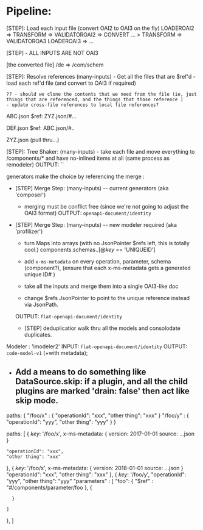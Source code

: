# Pipeline:

  [STEP]: Load each input file  (convert OAI2 to OAI3 on the fly)
  LOADEROAI2 => TRANSFORM => VALIDATOROAI2 => CONVERT ...
                                                          >    TRANSFORM => VALIDATOROA3
  LOADEROAI3 =>                                       ...


  [STEP] - ALL INPUTS ARE NOT OAI3

  [the converted file] /de => /com/schem

  [STEP]: Resolve references  (many-inputs)
    - Get all the files that are $ref'd
    - load each ref'd file (and convert to OAI3 if required)

    ?? - should we clone the contents that we need from the file (ie, just things that are referenced, and the things that those reference )
    - update cross-file references to local file references?

ABC.json
  $ref: ZYZ.json/#...

DEF.json
  $ref: ABC.json/#..

ZYZ.json
  (pull thru...)


  [STEP]: Tree Shaker: (many-inputs)
    - take each file and move everything to /components/* and have no-inlined items at all (same process as remodeler)
    OUTPUT: ``

  generators make the choice by referencing the merge :

  - [STEP] Merge Step: (many-inputs) -- current generators (aka 'composer')
      - merging must be conflict free (since we're not going to adjust the OAI3 format)
      OUTPUT: `openapi-document/identity`

  - [STEP] Merge Step: (many-inputs) -- new modeler required (aka 'profilizer')
    - turn Maps into arrays (with no JsonPointer $refs left, this is totally cool.) components.schemas..[@_key_ == 'UNIQUEID']
    - add `x-ms-metadata` on every operation, parameter, schema (component?),
      (ensure that each x-ms-metadata gets a generated unique ID# )

    - take all the inputs and merge them into a single OAI3-like doc
    - change $refs JsonPointer to point to the unique reference instead via JsonPath.

    OUTPUT: `flat-openapi-document/identity`

    - [STEP] deduplicatior
      walk thru all the models and consolodate duplicates.


  Modeler : 'imodeler2'
    INPUT: `flat-openapi-document/identity`
    OUTPUT: `code-model-v1` (+with metadata);


- Add a means to do something like DataSource.skip:
  if a plugin, and all the child plugins are marked 'drain: false' then act like skip mode.
  -

paths:  {
  "/foo/x" : {
    "operationId": "xxx",
    "other thing": "xxx"
  }
  "/foo/y" : {
    "operationId": "yyy",
    "other thing": "yyy"
  }
}

paths: [
  {
    _key_: '/foo/x',
    x-ms-metadata: {
      version: 2017-01-01
      source: ...json
    }

    "operationId": "xxx",
    "other thing": "xxx"
  },
  {
    _key_: '/foo/x',
    x-ms-metadata: {
      version: 2018-01-01
      source: ...json
    }
    "operationId": "xxx",
    "other thing": "xxx"
  },
  {
    _key_: '/foo/y',
    "operationId": "yyy",
    "other thing": "yyy"
    "parameters" : [
      "foo": {
        "$ref" : "#/components/parameter/foo
      },
      {

      }

    ]
  },
]
